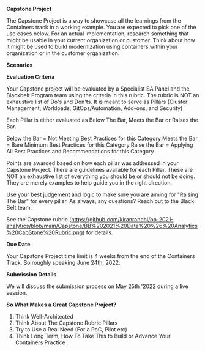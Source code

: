 **Capstone Project**

The Capstone Project is a way to showcase all the learnings from the Containers track in a working example. You are expected to pick one of the use cases below. For an actual implementation, research something that might be usable in your current organization or customer. Think about how it might be used to build modernization using containers within your organization or in the customer organization.

**Scenarios**



**Evaluation Criteria**

Your Capstone project will be evaluated by a Specialist SA Panel and the Blackbelt Program team using the criteria in this rubric. The rubric is NOT an exhaustive list of Do's and Don'ts. It is meant to serve as Pillars (Cluster Management, Workloads, GitOps/Automation, Add-ons, and Security) 

Each Pillar is either evaluated as Below The Bar, Meets the Bar or Raises the Bar.

Below the Bar = Not Meeting Best Practices for this Category
Meets the Bar = Bare Minimum Best Practices for this Category
Raise the Bar = Applying All Best Practices and Recommendations for this Category

Points are awarded based on how each pillar was addressed in your Capstone Project. There are guidelines available for each Pillar. These are NOT an exhaustive list of everything you should be or should not be doing. They are merely examples to help guide you in the right direction. 

Use your best judgement and logic to make sure you are aiming for "Raising The Bar" for every pillar. As always, any questions? Reach out to the Black Belt team.

See the Capstone rubric (https://github.com/kiranrandhi/bb-2021-analytics/blob/main/Capstone/BB%202021%20Data%20%26%20Analytics%20CapStone%20Rubric.png) for details.

**Due Date**

Your Capstone Project time limit is 4 weeks from the end of the Containers Track. So roughly speaking June 24th, 2022.

**Submission Details**

We will discuss the submission process on May 25th '2022 during a live session.

**So What Makes a Great Capstone Project?**

1. Think Well-Architected
2. Think About The Capstone Rubric Pillars
3. Try to Use a Real Need (For a PoC, Pilot etc)
4. Think Long Term, How To Take This to Build or Advance Your Containers Practice

